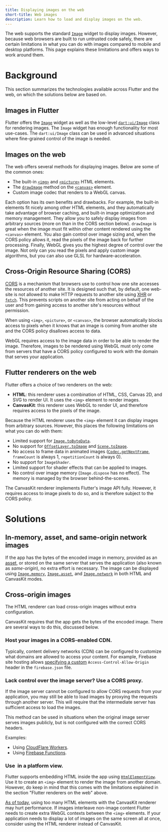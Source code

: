 ```yaml
---
title: Displaying images on the web
short-title: Web images
description: Learn how to load and display images on the web.
---
```


The web supports the standard [`Image`][1] widget to display images.
However, because web browsers are built to run untrusted code safely,
there are certain limitations in what you can do with images compared
to mobile and desktop platforms. This page explains these limitations
and offers ways to work around them.

# Background

This section summarizes the technologies available across Flutter and the web,
on which the solutions below are based on.

## Images in Flutter

Flutter offers the [`Image`][1] widget as well as the low-level
[`dart:ui/Image`][11] class for rendering images.
The `Image` widget has enough functionality for most use-cases.
The `dart:ui/Image` class can be used in
advanced situations where fine-grained control of the image is needed.

## Images on the web

The web offers several methods for displaying images. Below are some of the
common ones:

- The built-in [`<img>`][2] and [`<picture>`][3] HTML elements.
- The [`drawImage`][4] method on the [`<canvas>`][5] element.
- Custom image codec that renders to a WebGL canvas.

Each option has its own benefits and drawbacks. For example, the built-in
elements fit nicely among other HTML elements, and they automatically take
advantage of browser caching, and built-in image optimization and memory
management. They allow you to safely display images from arbitrary sources
(more on than in the CORS section below). `drawImage` is great when the image
must fit within other content rendered using the `<canvas>` element. You also
gain control over image sizing and, when the CORS policy allows it, read the
pixels of the image back for further processing. Finally, WebGL gives you the
highest degree of control over the image. Not only can you read the pixels and
apply custom image algorithms, but you can also use GLSL for
hardware-acceleration.

## Cross-Origin Resource Sharing (CORS)

[CORS][6] is a mechanism that browsers use to control how one site accesses the
resources of another site. It is designed such that, by default, one web-site
is not allowed to make HTTP requests to another site using [XHR][21] or
[`fetch`][22]. This prevents scripts on another site from acting on behalf
of the user and from gaining access to another site's resources without
permission.

When using `<img>`, `<picture>`, or `<canvas>`, the browser automatically
blocks access to pixels when it knows that an image is coming from another site
and the CORS policy disallows access to data.

WebGL requires access to the image data in order to be able to render the
image. Therefore, images to be rendered using WebGL must only come from servers
that have a CORS policy configured to work with the domain that serves your
application.

## Flutter renderers on the web

Flutter offers a choice of two renderers on the web:

* **HTML**: this renderer uses a combination of HTML, CSS, Canvas 2D, and SVG
  to render UI. It uses the `<img>` element to render images.
* **CanvasKit**: this renderer uses WebGL to render UI, and therefore requires
  access to the pixels of the image.

Because the HTML renderer uses the `<img>` element it can display images from
arbitrary sources. However, this places the following limitations on what you
can do with them:

* Limited support for [`Image.toByteData`][7].
* No support for [`OffsetLayer.toImage`][8] and [`Scene.toImage`][10].
* No access to frame data in animated images ([`Codec.getNextFrame`][9],
  `frameCount` is always 1, `repetitionCount` is always 0).
* No support for `ImageShader`.
* Limited support for shader effects that can be applied to images.
* No control over image memory (`Image.dispose` has no effect).
  The memory is managed by the browser behind-the-scenes.

The CanvasKit renderer implements Flutter's image API fully.
However, it requires access to image pixels to do so,
and is therefore subject to the CORS policy.

# Solutions

## In-memory, asset, and same-origin network images

If the app has the bytes of the encoded image in memory, provided as an
[asset][12], or stored on the same server that serves the application
(also known as _same-origin_), no extra effort is necessary.
The image can be displayed using
[`Image.memory`][13], [`Image.asset`][14], and [`Image.network`][15]
in both HTML and CanvasKit modes.

## Cross-origin images

The HTML renderer can load cross-origin images without extra configuration.

CanvasKit requires that the app gets the bytes of the encoded image.
There are several ways to do this, discussed below.

### Host your images in a CORS-enabled CDN.

Typically, content delivery networks (CDN) can be configured to customize what
domains are allowed to access your content. For example, Firebase site hosting
allows [specifying a custom][16] `Access-Control-Allow-Origin` header in the
`firebase.json` file.

### Lack control over the image server? Use a CORS proxy.

If the image server cannot be configured to allow CORS requests from your
application, you may still be able to load images by proxying the requests
through another server. This will require that the intermediate server has
sufficient access to load the images.

This method can be used in situations when the original image server serves
images publicly, but is not configured with the correct CORS headers.

Examples:

* Using [CloudFlare Workers][18].
* Using [Firebase Functions][19].

### Use <img> in a platform view.

Flutter supports embedding HTML inside the app using [`HtmlElementView`][17].
Use it to create an `<img>` element to render the image from another domain.
However, do keep in mind that this comes with the limitations explained in the
section "Flutter renderers on the web" above.

[As of today][20], using too many HTML elements with the CanvasKit renderer may
hurt performance. If images interleave non-image content Flutter needs to
create extra WebGL contexts between the `<img>` elements. If your application
needs to display a lot of images on the same screen all at once, consider using
the HTML renderer instead of CanvasKit.


[1]: {{site.api}}/flutter/widgets/Image-class.html
[2]: https://developer.mozilla.org/en-US/docs/Web/HTML/Element/img
[3]: https://developer.mozilla.org/en-US/docs/Web/HTML/Element/picture
[4]: https://developer.mozilla.org/en-US/docs/Web/API/CanvasRenderingContext2D/drawImage
[5]: https://developer.mozilla.org/en-US/docs/Web/HTML/Element/canvas
[6]: https://developer.mozilla.org/en-US/docs/Web/HTTP/CORS
[7]: {{site.api}}/flutter/dart-ui/Image/toByteData.html
[8]: {{site/api}}/flutter/rendering/OffsetLayer/toImage.html
[9]: {{site.api}}/flutter/dart-ui/Codec/getNextFrame.html
[10]: {{site.api}}/flutter/dart-ui/Scene/toImage.html
[11]: {{site.api}}/flutter/dart-ui/Image-class.html
[12]: /docs/development/ui/assets-and-images
[13]: {{site.api}}/flutter/widgets/Image/Image.memory.html
[14]: {{site.api}}/flutter/widgets/Image/Image.asset.html
[15]: {{site.api}}/flutter/widgets/Image/Image.network.html
[16]: https://firebase.google.com/docs/hosting/full-config#headers
[17]: {{site.api}}/flutter/widgets/HtmlElementView-class.html
[18]: https://developers.cloudflare.com/workers/examples/cors-header-proxy
[19]: https://github.com/7kfpun/cors-proxy
[20]: https://github.com/flutter/flutter/issues/71884
[21]: https://developer.mozilla.org/en-US/docs/Web/API/XMLHttpRequest
[22]: https://developer.mozilla.org/en-US/docs/Web/API/Fetch_API/Using_Fetch
